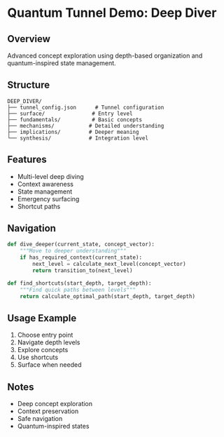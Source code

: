 # Quantum Tunnel Demo: Deep Diver

## Overview
Advanced concept exploration using depth-based organization and quantum-inspired state management.

## Structure
```
DEEP_DIVER/
├── tunnel_config.json      # Tunnel configuration
├── surface/               # Entry level
├── fundamentals/          # Basic concepts
├── mechanisms/           # Detailed understanding
├── implications/         # Deeper meaning
└── synthesis/            # Integration level
```

## Features
- Multi-level deep diving
- Context awareness
- State management
- Emergency surfacing
- Shortcut paths

## Navigation
```python
def dive_deeper(current_state, concept_vector):
    """Move to deeper understanding"""
    if has_required_context(current_state):
        next_level = calculate_next_level(concept_vector)
        return transition_to(next_level)

def find_shortcuts(start_depth, target_depth):
    """Find quick paths between levels"""
    return calculate_optimal_path(start_depth, target_depth)
```

## Usage Example
1. Choose entry point
2. Navigate depth levels
3. Explore concepts
4. Use shortcuts
5. Surface when needed

## Notes
- Deep concept exploration
- Context preservation
- Safe navigation
- Quantum-inspired states